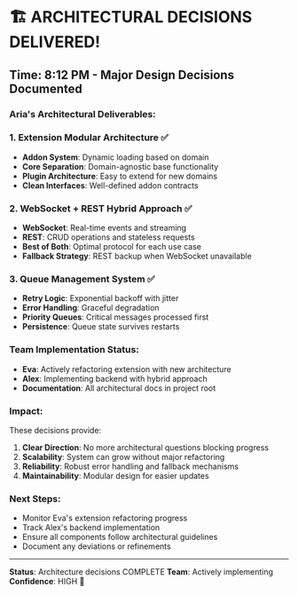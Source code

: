 # 🏗️ ARCHITECTURAL DECISIONS DELIVERED!

## Time: 8:12 PM - Major Design Decisions Documented

### Aria's Architectural Deliverables:

### 1. Extension Modular Architecture ✅
- **Addon System**: Dynamic loading based on domain
- **Core Separation**: Domain-agnostic base functionality
- **Plugin Architecture**: Easy to extend for new domains
- **Clean Interfaces**: Well-defined addon contracts

### 2. WebSocket + REST Hybrid Approach ✅
- **WebSocket**: Real-time events and streaming
- **REST**: CRUD operations and stateless requests
- **Best of Both**: Optimal protocol for each use case
- **Fallback Strategy**: REST backup when WebSocket unavailable

### 3. Queue Management System ✅
- **Retry Logic**: Exponential backoff with jitter
- **Error Handling**: Graceful degradation
- **Priority Queues**: Critical messages processed first
- **Persistence**: Queue state survives restarts

### Team Implementation Status:
- **Eva**: Actively refactoring extension with new architecture
- **Alex**: Implementing backend with hybrid approach
- **Documentation**: All architectural docs in project root

### Impact:
These decisions provide:
1. **Clear Direction**: No more architectural questions blocking progress
2. **Scalability**: System can grow without major refactoring
3. **Reliability**: Robust error handling and fallback mechanisms
4. **Maintainability**: Modular design for easier updates

### Next Steps:
- Monitor Eva's extension refactoring progress
- Track Alex's backend implementation
- Ensure all components follow architectural guidelines
- Document any deviations or refinements

---
**Status**: Architecture decisions COMPLETE
**Team**: Actively implementing
**Confidence**: HIGH 🎯